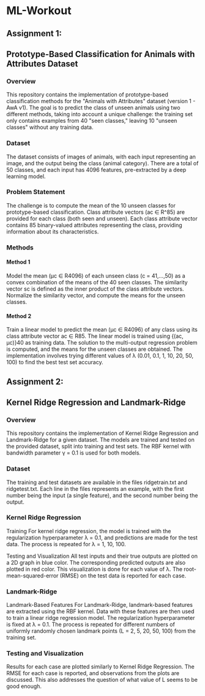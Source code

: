 # ML-Workout
## Assignment 1:
## Prototype-Based Classification for Animals with Attributes Dataset
### Overview
This repository contains the implementation of prototype-based classification methods for the "Animals with Attributes" dataset (version 1 - AwA v1). The goal is to predict the class of unseen animals using two different methods, taking into account a unique challenge: the training set only contains examples from 40 "seen classes," leaving 10 "unseen classes" without any training data.

### Dataset
The dataset consists of images of animals, with each input representing an image, and the output being the class (animal category). There are a total of 50 classes, and each input has 4096 features, pre-extracted by a deep learning model.

### Problem Statement
The challenge is to compute the mean of the 10 unseen classes for prototype-based classification. Class attribute vectors (ac ∈ R^85) are provided for each class (both seen and unseen). Each class attribute vector contains 85 binary-valued attributes representing the class, providing information about its characteristics.

### Methods
#### Method 1
Model the mean (μc ∈ R4096) of each unseen class (c = 41,...,50) as a convex combination of the means of the 40 seen classes. The similarity vector sc is defined as the inner product of the class attribute vectors. Normalize the similarity vector, and compute the means for the unseen classes.

#### Method 2
Train a linear model to predict the mean (μc ∈ R4096) of any class using its class attribute vector ac ∈ R85. The linear model is trained using {(ac, μc)}40 as training data. The solution to the multi-output regression problem is computed, and the means for the unseen classes are obtained. The implementation involves trying different values of λ (0.01, 0.1, 1, 10, 20, 50, 100) to find the best test set accuracy.

## Assignment 2:
## Kernel Ridge Regression and Landmark-Ridge

### Overview
This repository contains the implementation of Kernel Ridge Regression and Landmark-Ridge for a given dataset. The models are trained and tested on the provided dataset, split into training and test sets. The RBF kernel with bandwidth parameter γ = 0.1 is used for both models.

### Dataset
The training and test datasets are available in the files ridgetrain.txt and ridgetest.txt. Each line in the files represents an example, with the first number being the input (a single feature), and the second number being the output.

### Kernel Ridge Regression
Training
For kernel ridge regression, the model is trained with the regularization hyperparameter λ = 0.1, and predictions are made for the test data. The process is repeated for λ = 1, 10, 100.

Testing and Visualization
All test inputs and their true outputs are plotted on a 2D graph in blue color. The corresponding predicted outputs are also plotted in red color. This visualization is done for each value of λ. The root-mean-squared-error (RMSE) on the test data is reported for each case.

### Landmark-Ridge
Landmark-Based Features
For Landmark-Ridge, landmark-based features are extracted using the RBF kernel. Data with these features are then used to train a linear ridge regression model. The regularization hyperparameter is fixed at λ = 0.1. The process is repeated for different numbers of uniformly randomly chosen landmark points (L = 2, 5, 20, 50, 100) from the training set.

### Testing and Visualization
Results for each case are plotted similarly to Kernel Ridge Regression. The RMSE for each case is reported, and observations from the plots are discussed. This also addresses the question of what value of L seems to be good enough.

